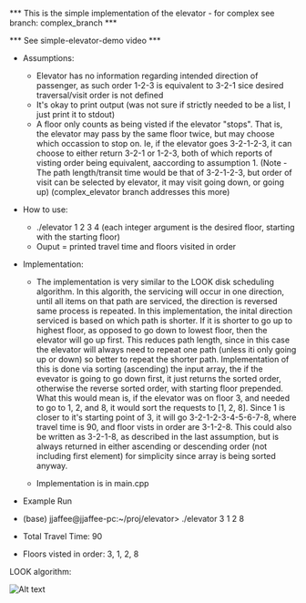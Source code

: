 *** This is the simple implementation of the elevator - for complex see branch: complex_branch ***

*** See simple-elevator-demo video ***

-   Assumptions:
    -   Elevator has no information regarding intended direction of passenger, as such order 1-2-3 is equivalent to 3-2-1 sice desired traversal/visit order
        is not defined
    -   It's okay to print output (was not sure if strictly needed to be a list, I just print it to stdout)
    -   A floor only counts as being visted if the elevator "stops". That is, the elevator may pass by the same floor twice, but may choose which occassion
        to stop on. Ie, if the elevator goes 3-2-1-2-3, it can choose to either return 3-2-1 or 1-2-3, both of which reports of visting order being equivalent,
        aaccording to assumption 1. (Note - The path length/transit time would be that of 3-2-1-2-3, but order of visit can be selected by elevator, it may visit going down, or going up) (complex_elevator branch addresses this more)

-   How to use:
    -   ./elevator 1 2 3 4 (each integer argument is the desired floor, starting with the starting floor)
    -   Ouput = printed travel time and floors visited in order

-   Implementation:
    -   The implementation is very similar to the LOOK disk scheduling algorithm. In this algorith, the servicing
        will occur in one direction, until all items on that path are serviced, the direction is reversed same process is repeated.
        In this implementation, the inital direction serviced is based on which path is shorter. If it is shorter to go up to highest floor,
        as opposed to go down to lowest floor, then the elevator will go up first. This reduces path length, since in this case the elevator will
        always need to repeat one path (unless iti only going up or down) so better to repeat the shorter path. Implementation of this is done via sorting
        (ascending) the input array, the if the evevator is going to go down first, it just returns the sorted order, otherwise the reverse sorted order, with
        starting floor prepended. What this would mean is, if the elevator was on floor 3, and needed to go to 1, 2, and 8, it would sort the requests to [1, 2, 8]. Since 1 is closer to it's starting point of 3, it will go 3-2-1-2-3-4-5-6-7-8, where travel time is 90, and floor vists in order are 3-1-2-8.
        This could also be written as 3-2-1-8, as described in the last assumption, but is always returned in either ascending or descending order (not including first element) for simplicity since array is being sorted anyway.

    -   Implementation is in main.cpp

-   Example Run

-   (base) jjaffee@jjaffee-pc:~/proj/elevator> ./elevator 3 1 2 8
-   Total Travel Time: 90
-   Floors visted in order: 3, 1, 2, 8


LOOK algorithm:

![Alt text](image.png)